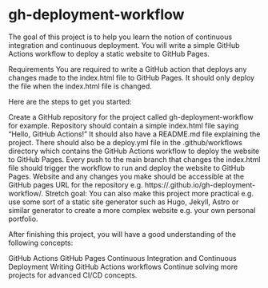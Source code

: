 # gh-deployment-workflow

The goal of this project is to help you learn the notion of continuous integration and continuous deployment. You will write a simple GitHub Actions workflow to deploy a static website to GitHub Pages.

Requirements
You are required to write a GitHub action that deploys any changes made to the index.html file to GitHub Pages. It should only deploy the file when the index.html file is changed.

Here are the steps to get you started:

Create a GitHub repository for the project called gh-deployment-workflow for example.
Repository should contain a simple index.html file saying “Hello, GitHub Actions!”
It should also have a README.md file explaining the project.
There should also be a deploy.yml file in the .github/workflows directory which contains the GitHub Actions workflow to deploy the website to GitHub Pages.
Every push to the main branch that changes the index.html file should trigger the workflow to run and deploy the website to GitHub Pages.
Website and any changes you make should be accessible at the GitHub pages URL for the repository e.g. https://<username>.github.io/gh-deployment-workflow/.
Stretch goal: You can also make this project more practical e.g. use some sort of a static site generator such as Hugo, Jekyll, Astro or similar generator to create a more complex website e.g. your own personal portfolio.

After finishing this project, you will have a good understanding of the following concepts:

GitHub Actions
GitHub Pages
Continuous Integration and Continuous Deployment
Writing GitHub Actions workflows
Continue solving more projects for advanced CI/CD concepts.
